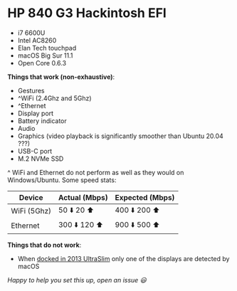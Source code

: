 # HP 840 G3 Hackintosh EFI

- i7 6600U
- Intel AC8260
- Elan Tech touchpad
- macOS Big Sur 11.1
- Open Core 0.6.3

**Things that work (non-exhaustive)**:
- Gestures
- ^WiFi (2.4Ghz and 5Ghz)
- ^Ethernet
- Display port
- Battery indicator
- Audio 
- Graphics (video playback is significantly smoother than Ubuntu 20.04 ???) 
- USB-C port
- M.2 NVMe SSD

^ WiFi and Ethernet do not perform as well as they would on Windows/Ubuntu.
Some speed stats:

| Device      | Actual (Mbps) | Expected (Mbps) |
|-------------|---------------|-----------------|
| WiFi (5Ghz) |  50 ⬇️  20 ⬆️   | 400 ⬇️ 200 ⬆️     |
| Ethernet    | 300 ⬇️ 120 ⬆️   | 900 ⬇️ 500 ⬆️     |

**Things that do not work**:
- When [docked in 2013 UltraSlim](https://support.hp.com/us-en/product/hp-2013-ultraslim-docking-station/5450893/) only one of the displays are detected by macOS


*Happy to help you set this up, open an issue 😃*
